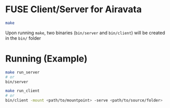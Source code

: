 <!--
    Licensed to the Apache Software Foundation (ASF) under one
    or more contributor license agreements.  See the NOTICE file
    distributed with this work for additional information
    regarding copyright ownership.  The ASF licenses this file
    to you under the Apache License, Version 2.0 (the
    "License"); you may not use this file except in compliance
    with the License.  You may obtain a copy of the License at

      http://www.apache.org/licenses/LICENSE-2.0

    Unless required by applicable law or agreed to in writing,
    software distributed under the License is distributed on an
    "AS IS" BASIS, WITHOUT WARRANTIES OR CONDITIONS OF ANY
    KIND, either express or implied.  See the License for the
    specific language governing permissions and limitations
    under the License.
-->

# FUSE Client/Server for Airavata

```sh
make
```
Upon running `make`, two binaries (`bin/server` and `bin/client`) will be created in the `bin/` folder

# Running (Example)
```bash
make run_server
# or
bin/server
```
```bash
make run_client
# or
bin/client -mount <path/to/mountpoint> -serve <path/to/source/folder>
```